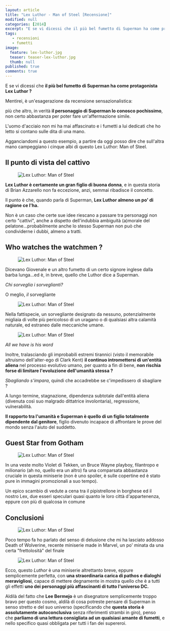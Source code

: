 ```yaml
---
layout: article
title: "Lex Luthor - Man of Steel [Recensione]"
modified: null
categories: [2014]
excerpt: "E se vi dicessi che il più bel fumetto di Superman ha come protagonista Lex Luthor ?"
tags: 
   - recensioni
   - fumetti
image: 
  feature: lex-luthor.jpg
  teaser: teaser-lex-luthor.jpg
  thumb: null
published: true
comments: true
---
```

E se vi dicessi che **il più bel fumetto di Superman ha come protagonista Lex Luthor ?**

Mentirei, è un'esagerazione da recensione sensazionalistica:

più che altro, in verità **il personaggio di Superman lo conosco pochissimo**, non certo abbastanza per poter fare un'affermazione simile.

L'uomo d'acciaio non mi ha mai affascinato e i fumetti a lui dedicati che ho letto si contano sulle dita di una mano.

Agganciandomi a questo esempio, a partire da oggi posso dire che sull'altra mano campeggiano i cinque albi di questo Lex Luthor: Man of Steel.

## Il punto di vista del cattivo

<figure>
<img src="https://3.bp.blogspot.com/-ll6tzhB3hBg/VJRGsnp9KuI/AAAAAAAALLs/tEvcRHewOXE/s1600/superman.gif" alt="Lex Luthor: Man of Steel">
</figure>

**Lex Luthor è certamente un gran figlio di buona donna**, e in questa storia di Brian Azzarello non fa eccezione, anzi, semmai ribadisce il concetto.

Il punto è che, quando parla di Superman, **Lex Luthor almeno un po' di ragione ce l'ha.**

Non è un caso che certe sue idee riescano a passare tra personaggi non certo "cattivi", anche a dispetto dell'indubbia ambiguità (a)morale del pelatone...probabilmente anche lo stesso Superman non può che condividerne i dubbi, almeno a tratti.

## Who watches the watchmen ?

<figure>
<img src="https://3.bp.blogspot.com/-kP8mkW_ffC4/VJRJAR8vpJI/AAAAAAAALME/8trUdpTAVN0/s1600/lex.gif" alt="Lex Luthor: Man of Steel">
</figure>

Dicevano Giovenale e un altro fumetto di un certo signore inglese dalla barba lunga...ed è, in breve, quello che Luthor dice a Superman.

*Chi sorveglia i sorveglianti?*

O meglio, *il* sorvegliante

<figure>
<img src="https://4.bp.blogspot.com/-GUyQEa1evIM/VJRJdGiWfmI/AAAAAAAALMM/5t3iweMoJZA/s1600/lex.gif" alt="Lex Luthor: Man of Steel">
</figure>

Nella fattispecie, un sorvegliante designato da nessuno, potenzialmente migliaia di volte più pericoloso di un uragano o di qualsiasi altra calamità naturale, ed estraneo dalle meccaniche umane.

<figure>
<img src="https://3.bp.blogspot.com/-wZD-VhORCdk/VJRHhh1LW_I/AAAAAAAALL0/F2gTHFbCH5g/s1600/lex.gif" alt="Lex Luthor: Man of Steel">
</figure>

*All we have is his word*

Inoltre, tralasciando gli improbabili estremi tirannici (visto il memorabile altruismo dell'alter-ego di Clark Kent) **il continuo intromettersi di un'entità aliena** nel processo evolutivo umano, per quanto a fin di bene, **non rischia forse di limitare l'evoluzione dell'umanità stessa ?**

*Sbagliando s'impara*, quindi che accadrebbe se c'impedissero di sbagliare ?

A lungo termine, stagnazione, dipendenza subtotale dall'entità aliena (divenuta così suo malgrado dittatrice involontaria), regressione, vulnerabilità.

**Il rapporto tra l'umanità e Superman è quello di un figlio totalmente dipendente dal genitore**, figlio divenuto incapace di affrontare le prove del mondo senza l'aiuto del suddetto.

## Guest Star from Gotham

<figure>
<img src="https://1.bp.blogspot.com/-uWMcqqROkkY/VJRIRIEwcwI/AAAAAAAALL8/HEq_2zoA9Ts/s1600/bruce.gif" alt="Lex Luthor: Man of Steel">
</figure>

In una veste molto Violet di Tekken, un Bruce Wayne playboy, filantropo e milionario (ah no, quello era un altro) fa una comparsata abbastanza cruciale in questa miniserie (non è uno spoiler, è sulle copertine ed è stato pure in immagini promozionali a suo tempo).

Un epico scambio di vedute a cena tra il pipistrellone in borghese ed il nostro Lex, due esseri speculari quasi quanto le loro città d'appartenenza, eppure con più di qualcosa in comune

## Conclusioni

<figure>
<img src="https://1.bp.blogspot.com/-DGf11Tr5rIk/VJRMZhwsGOI/AAAAAAAALMY/94BAEtx2zLI/s1600/superman.gif" alt="Lex Luthor: Man of Steel">
</figure>

Poco tempo fa ho parlato del senso di delusione che mi ha lasciato addosso Death of Wolverine, recente miniserie made in Marvel, un po' minata da una certa "frettolosità" del finale

<figure>
<img src="https://1.bp.blogspot.com/-xdiaka-L-64/VJRODAfYJ0I/AAAAAAAALMk/OSf0K8gPB7s/s1600/lex.gif" alt="Lex Luthor: Man of Steel">
</figure>

Ecco, questo *Luthor* è una miniserie altrettanto breve, eppure semplicemente perfetta, con **una straordinaria carica di pathos e dialoghi meravigliosi**, capace di mettere degnamente in mostra quello che è a tutti gli effetti **uno dei personaggi più affascinanti di tutto l'universo DC.**

Aldilà del fatto che **Lee Bermejo** è un disegnatore semplicemente troppo bravo per questo cosmo, aldilà di cosa potreste pensare di Superman in senso stretto e del suo universo (specificando che **questa storia è assolutamente autoconclusiva** senza riferimenti strambi in giro), penso che **parliamo di una lettura consigliata ad un qualsiasi amante di fumetti**, e nello specifico quasi obbligata per tutti i fan dei supereroi.
